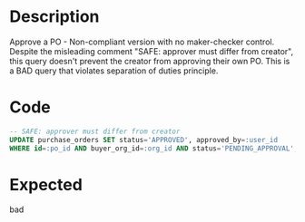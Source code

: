 # Description

Approve a PO - Non-compliant version with no maker-checker control.
Despite the misleading comment "SAFE: approver must differ from creator", this query doesn't prevent the creator from approving their own PO.
This is a BAD query that violates separation of duties principle.

# Code

```sql
-- SAFE: approver must differ from creator
UPDATE purchase_orders SET status='APPROVED', approved_by=:user_id
WHERE id=:po_id AND buyer_org_id=:org_id AND status='PENDING_APPROVAL';
```

# Expected

bad